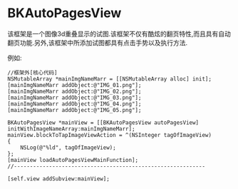 # BKAutoPagesView
该框架是一个图像3d重叠显示的试图.该框架不仅有酷炫的翻页特性,而且具有自动翻页功能.另外,该框架中所添加试图都具有点击手势以及执行方法.

例如:

    //框架外[核心代码]
    NSMutableArray *mainImgNameMarr = [[NSMutableArray alloc] init];
    [mainImgNameMarr addObject:@"IMG_01.png"];
    [mainImgNameMarr addObject:@"IMG_02.png"];
    [mainImgNameMarr addObject:@"IMG_03.png"];
    [mainImgNameMarr addObject:@"IMG_04.png"];
    [mainImgNameMarr addObject:@"IMG_05.png"];
    
    BKAutoPagesView *mainView = [[BKAutoPagesView autoPagesView] initWithImageNameArray:mainImgNameMarr];
    mainView.blockToTapImageViewAction = ^(NSInteger tagOfImageView)
    {
        NSLog(@"%ld", tagOfImageView);
    };
    [mainView loadAutoPagesViewMainFunction];
    //------------------------------------------------------------
    
    [self.view addSubview:mainView];
